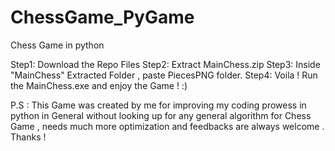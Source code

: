 # ChessGame_PyGame
Chess Game in python

Step1: Download the Repo Files
Step2: Extract MainChess.zip
Step3: Inside "MainChess" Extracted Folder , paste PiecesPNG folder.
Step4: Voila ! Run the MainChess.exe and enjoy the Game ! :)  




P.S : This Game was created by me for improving my coding prowess in python in General without looking up for any general algorithm for Chess Game , needs much more optimization and feedbacks are always welcome . Thanks !
